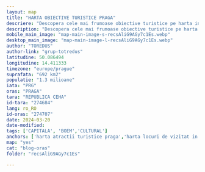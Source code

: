 ```yaml
---
layout: map
title: "HARTA OBIECTIVE TURISTICE PRAGA"
descriere: "Descopera cele mai frumoase obiective turistice pe harta interactivă a orașului PRAGA"  
description: "Descopera cele mai frumoase obiective turistice pe harta interactivă a orașului PRAGA" 
mobile_main_image: "map-main-image-s-recsAliG9AGy7c1Es.webp"
desktop_main_image: "map-main-image-l-recsAliG9AGy7c1Es.webp"
author: "TOREDUS"
author-link: "grup-totredus"
latitudine: 50.086494
longitudine: 14.411333
timezone: "europe/prague"
suprafata: "692 km2"
populatie: "1.3 milioane"
iata: "PRG"
oras: "PRAGA"
tara: "REPUBLICA CEHA"
id-tara: "274684"
lang: ro_RO
id-oras: "274707"
date: 2024-03-20
date-modified: 
tags: ['CAPITALA', 'BOEM','CULTURAL']
anchors: ['harta atractii turistice praga','harta locuri de vizitat in praga','harta obiective turistice praga']
map: "yes"
cat: "blog-oras"
folder: "recsAliG9AGy7c1Es"

---
```

